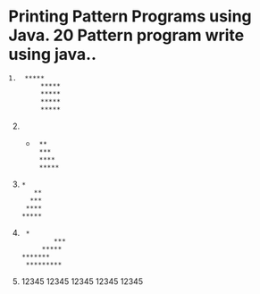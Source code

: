 # Printing Pattern Programs using Java. 20 Pattern program write using java..

 	1.	***** 
			*****
			*****
			*****
			*****
      
 2.  *
			**
			***
			****
			*****
      
 3.     *
		   **
		  ***
		 ****
		*****
 
 4.      *
				***
			 *****
  		*******
	 	 *********
     
 5.   12345
	    12345
	    12345
	    12345
	    12345
